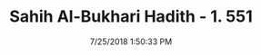 ---
title        : "Sahih Al-Bukhari Hadith - 1. 551"
date         : 7/25/2018 1:50:33 PM
draft        : false
type         : "hadith"
layout       : "hadith"
BookCode     : "SHB"
VolumeNumber : "1"
HadithNumber : "551"
categories  :  ["Prayer Times-Time of the Fajr prayer"]
tags  :  ["Sahl bin Sad"]
---